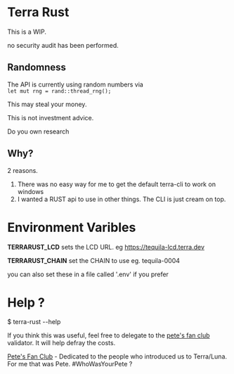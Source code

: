# Terra Rust

This is a WIP.

no security audit has been performed.
## Randomness
The API is currently using random numbers via     
`
let mut rng = rand::thread_rng();
`

This may steal your money.

This is not investment advice.

Do you own research

## Why?

2 reasons.
1. There was no easy way for me to get the default terra-cli to work on windows
1. I wanted a RUST api to use in other things. The CLI is just cream on top.

# Environment Varibles
**TERRARUST_LCD** sets the LCD URL. eg https://tequila-lcd.terra.dev 

**TERRARUST_CHAIN** set the CHAIN to use eg. tequila-0004

you can also set these in a file called '.env' if you prefer

# Help ?
$ terra-rust --help


If you think this was useful, feel free to delegate to the [pete's fan club](https://station.terra.money/validator/terravaloper12g4nkvsjjnl0t7fvq3hdcw7y8dc9fq69nyeu9q) validator. It will help defray the costs.

[Pete's Fan Club](https://twitter.com/ClubPetes) - Dedicated to the people who introduced us to Terra/Luna. For me that was Pete. #WhoWasYourPete ?
